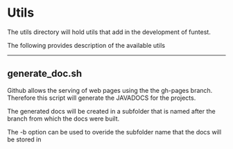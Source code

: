 Utils
=====

The utils directory will hold utils that add in the development of funtest.

The following provides description of the available utils

-------------------------------------------------

generate_doc.sh
---------------

Github allows the serving of web pages using the the gh-pages branch. Therefore this script will generate the JAVADOCS for the projects.

The generated docs will be created in a subfolder that is named after the branch from which the docs were built.

The -b option can be used to overide the subfolder name that the docs will be stored in
